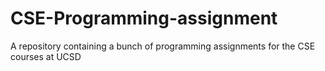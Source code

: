 # CSE-Programming-assignment
A repository containing a bunch of programming assignments for the CSE courses at UCSD
